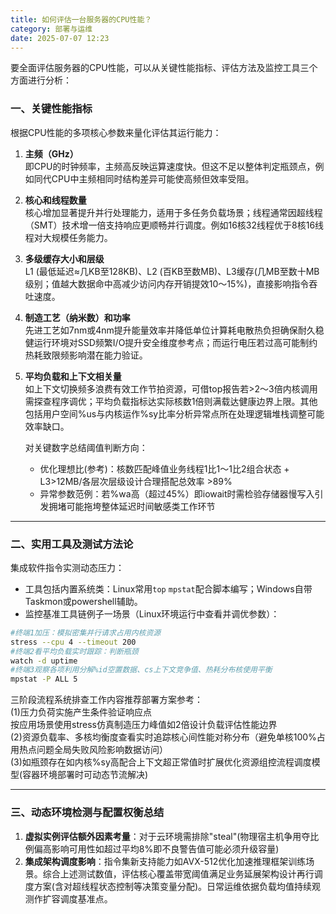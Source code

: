 ```yaml
---
title: 如何评估一台服务器的CPU性能？
category: 部署与运维
date: 2025-07-07 12:23
---
```

要全面评估服务器的CPU性能，可以从关键性能指标、评估方法及监控工具三个方面进行分析：

### 一、关键性能指标
根据CPU性能的多项核心参数来量化评估其运行能力：
1. **主频（GHz）**  
   即CPU的时钟频率，主频高反映运算速度快。但这不足以整体判定瓶颈点，例如同代CPU中主频相同时结构差异可能使高频但效率受阻。
2. **核心和线程数量**  
   核心增加显著提升并行处理能力，适用于多任务负载场景；线程通常因超线程（SMT）技术增一倍支持响应更顺畅并行调度。例如16核32线程优于8核16线程对大规模任务能力。
3. **多级缓存大小和层级**  
   L1 (最低延迟≈几KB至128KB)、L2 (百KB至数MB)、L3缓存(几MB至数十MB级别；值越大数据命中高减少访问内存开销提效10～15%)，直接影响指令吞吐速度。
4. **制造工艺（纳米数）和功率**  
   先进工艺如7nm或4nm提升能量效率并降低单位计算耗电散热负担确保耐久稳健运行环境对SSD频繁I/O提升安全维度参考点；而运行电压若过高可能制约热耗致限频影响潜在能力验证。
5. **平均负载和上下文相关量**  
   如上下文切换频多浪费有效工作节拍资源，可借top报告若>2～3倍内核调用需探查程序调优；平均负载指标达实际核数1倍则满载达健康边界上限。其他包括用户空间%us与内核运作%sy比率分析异常点所在处理逻辑堆栈调整可能效率缺口。

   对关键数字总结阈值判断方向：
    * 优化理想比(参考)：核数匹配峰值业务线程1比1～1比2组合状态 + L3>12MB/各层次层级设计合理搭配总效率 >89%
    * 异常参数范例：若%wa高（超过45%）即iowait时需检验存储器慢写入引发拥堵可能拖垮整体延迟时间敏感类工作环节

---
### 二、实用工具及测试方法论
集成软件指令实测动态压力：
- 工具包括内置系统类：Linux常用`top` `mpstat`配合脚本编写；Windows自带Taskmon或powershell辅助。
- 监控基准工具链例子一场景（Linux环境运行中查看并调优参数）：  
```bash
#终端1加压：模拟密集并行请求占用内核资源  
stress --cpu 4 --timeout 200      
#终端2看平均负载实时跟踪：判断瓶颈  
watch -d uptime                    
#终端3观察各项利用分解%id空置数据、cs上下文竞争值、热耗分布核使用平衡  
mpstat -P ALL 5                    
``` 

三阶段流程系统排查工作内容推荐部署方案参考：  
(1)压力负荷实施产生条件验证响应点  
按应用场景使用stress仿真制造压力峰值如2倍设计负载评估性能边界  
(2)资源负载率、多核均衡度查看实时追踪核心间性能对称分布（避免单核100%占用热点问题全局失败风险影响数据访问）  
(3)如瓶颈存在如内核%sy高配合上下文超正常值时扩展优化资源组控流程调度模型(容器环境部署时可动态节流解决)

---
### 三、动态环境检测与配置权衡总结
1. **虚拟实例评估额外因素考量**：对于云环境需排除"steal"(物理宿主机争用夺比例偏高影响可用性如超过平均8%即不良警告值可能必须升级容量)  
2. **集成架构调度影响**：指令集新支持能力如AVX-512优化加速推理框架训练场景。综合上述测试数值，评估核心覆盖带宽阈值满足业务延展架构设计再行调度方案(含对超线程状态控制等决策变量分配)。日常运维依据负载均值持续观测作扩容调度基准点。
